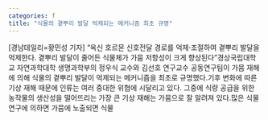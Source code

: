 ```yaml
---
categories: f
title: "식물의 곁뿌리 발달 억제되는 메커니즘 최초 규명"
---
```

[경남데일리=황민성 기자] “옥신 호르몬 신호전달 경로를 억제·조절하여 곁뿌리 발달을 억제한다. 곁뿌리 발달이 줄어든 식물체가 가뭄 저항성이 크게 향상된다”경상국립대학교 자연과학대학 생명과학부의 정우식 교수와 김선호 연구교수 공동연구팀이 가뭄 재해에 의해 식물의 곁뿌리 발달이 억제되는 메커니즘을 최초로 규명했다.기후 변화에 따른 기상 재해 때문에 인류는 여러 중대한 위협에 시달리고 있다. 그중에 식량 공급을 위한 농작물의 생산성을 떨어뜨리는 가장 큰 기상 재해는 가뭄으로 잘 알려져 있다.많은 식물 연구에 의하면 가뭄에 노출되면 식물